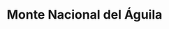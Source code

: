 ---
title: "Monte Nacional del Águila"
url: /villa-de-alvarez/monte-nacional-del-aguila-benito-juarez/
shop: Leiher
---